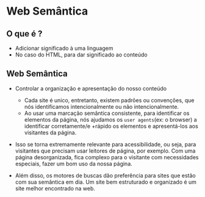 # Web Semântica

## O que é ?
- Adicionar significado à uma linguagem
- No caso do HTML, para dar significado ao conteúdo

## Web Semântica
- Controlar a organização e apresentação do nosso conteúdo
    * Cada site é unico, entretanto, existem padrões ou convenções, que nós identificamos intencionalmente ou não intencionalmente.
    * Ao usar uma marcação semântica consistente, para identificar os elementos da página, nós ajudamos os `user agents`(ex: o browser) a identificar corretamente/e +rápido os elementos e apresentá-los aos visitantes da página.

- Isso se torna extremamente relevante para acessibilidade, ou seja, para visitantes que precisam usar leitores de página, por exemplo. Com uma página desorganizada, fica complexo para o visitante com necessidades especiais, fazer um bom uso da nossa página.

- Além disso, os motores de buscas dão preferência para sites que estão com sua semântica em dia. Um site bem estruturado e organizado é um site melhor encontrado na web. 